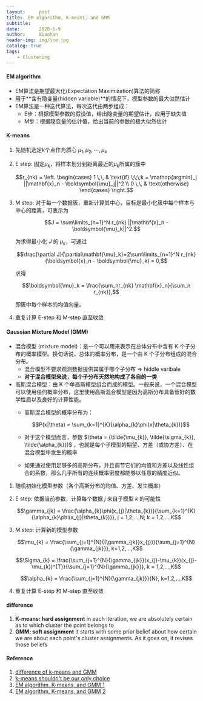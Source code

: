 ```yaml
---
layout:     post
title:  EM algorithm, K-means, and GMM
subtitle: 
date:       2020-6-9
author:     Xiaohan
header-img: img/ice.jpg
catalog: true
tags:
    - Clustering
---
```


#### EM algorithm
* EM算法是期望最大化(Expectation Maximization)算法的简称
* 用于**含有隐变量(hidden variable)**的情况下，模型参数的最大似然估计
* EM算法是一种迭代算法，每次迭代由两步组成：
    * E步：根据模型参数的假设值，给出隐变量的期望估计，应用于缺失值
    * M步：根据隐变量的估计值，给出当前的参数的极大似然估计

#### K-means
1. 先随机选定k个点作为质心 $\mu_1, \mu_2, \cdots, \mu_𝑘$
2. E step: 固定$\mu_k$，将样本划分到距离最近的$\mu_k$所属的簇中  

    $$r_{nk} = \left. \begin{cases} 1 \,\, & \text{if} \;\;\;k = \mathop{argmin}_j ||\mathbf{x}_n - \boldsymbol{\mu}_j||^2 \\
0 \,\, & \text{otherwise} \end{cases} \right.$$

1. M step: 对于每一个数据簇，重新计算其中心，目标是最小化簇中每个样本与中心的距离，可表示为 

    $$J = \sum\limits_{n=1}^N r_{nk} ||\mathbf{x}_n - \boldsymbol{\mu}_k||^2.$$
    
    为求得最小化 $J$ 的 $\mu_k$，可通过 
    
    $$\frac{\partial J}{\partial\mathbf{\mu}_k}=2\sum\limits_{n=1}^N r_{nk}(\boldsymbol{x}_n - \boldsymbol{\mu}_k) = 0,$$
    
    求得
    
    $$\boldsymbol{\mu}_k = \frac{\sum_nr_{nk} \mathbf{x}_n}{\sum_n r_{nk}},$$
    
    即簇中每个样本的均值向量。
1. 重复计算 E-step 和 M-step 直至收敛


#### Gaussian Mixture Model (GMM)
* 混合模型 (mixture model)：是一个可以用来表示在总体分布中含有 K 个子分布的概率模型。换句话说，总体的概率分布，是一个由 K 个子分布组成的混合分布。
    * 混合模型不要求观测数据提供其属于哪个子分布 => hiddle varibale
    * **对于混合模型来说，每个子分布天然地构成了各自的一类**
* 高斯混合模型：由 K 个单高斯模型组合而成的模型。一般来说，一个混合模型可以使用任何概率分布，这里使用高斯混合模型是因为高斯分布具备很好的数学性质以及良好的计算性能。
    * 高斯混合模型的概率分布为：

        $$P(x|\theta) = \sum_{k=1}^{K}{\alpha_{k}\phi(x|\theta_{k})}$$
    * 对于这个模型而言，参数 $\theta = (\tilde{\mu_{k}}, \tilde{\sigma_{k}}, \tilde{\alpha_{k}})$ ，也就是每个子模型的期望、方差（或协方差）、在混合模型中发生的概率
    * 如果通过使用足够多的高斯分布，并且调节它们的均值和方差以及线性组合的系数，那么几乎所有的连续概率密度都能够以任意的精度近似。

    
1. 随机初始化模型参数（各个高斯分布的均值、方差、发生概率）
2. E step: 依据当前参数，计算每个数据 $j$ 来自子模型 $k$ 的可能性

    $$\gamma_{jk} = \frac{\alpha_{k}\phi(x_{j}|\theta_{k})}{\sum_{k=1}^{K}{\alpha_{k}\phi(x_{j}|\theta_{k})}}, j = 1,2,...,N; k = 1,2,...,K$$

1. M step: 计算新的模型参数

    $$\mu_{k} = \frac{\sum_{j=1}^{N}{(\gamma_{jk}}x_{j})}{\sum_{j=1}^{N}{\gamma_{jk}}}, k=1,2,...,K$$
    
    $$\Sigma_{k} = \frac{\sum_{j=1}^{N}{\gamma_{jk}}(x_{j}-\mu_{k})(x_{j}-\mu_{k})^{T}}{\sum_{j=1}^{N}{\gamma_{jk}}}, k = 1,2,...,K$$
    
    $$\alpha_{k} = \frac{\sum_{j=1}^{N}{\gamma_{jk}}}{N}, k=1,2,...,K$$

4. 重复计算 E-step 和 M-step 直至收敛

    






#### difference
1. **K-means: hard assignment**
   in each iteration, we are absolutely certain as to which cluster the point belongs to
1. **GMM: soft assignment**
    It starts with some prior belief about how certain we are about each point's cluster assignments. As it goes on, it revises those beliefs


#### Reference
1. [difference of k-means and GMM](https://www.quora.com/What-is-the-difference-between-K-means-and-the-mixture-model-of-Gaussian)
2. [k-means shouldn't be our only choice](https://sites.northwestern.edu/msia/2016/12/08/k-means-shouldnt-be-our-only-choice/)
3. [EM algorithm, K-means, and GMM 1](https://zhuanlan.zhihu.com/p/30483076)
4. [EM algorithm, K-means, and GMM 2](https://zhuanlan.zhihu.com/p/75554749)